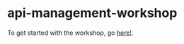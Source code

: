 # api-management-workshop



To get started with the workshop, go <a href="https://github.com/pelithne/api-management-workshop/blob/master/instructions.md">here!</a>.
